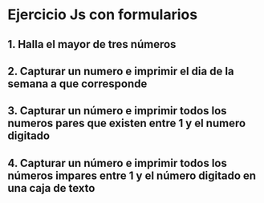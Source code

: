 # Ejercicio Js con formularios 

## 1. Halla el mayor de tres números

## 2. Capturar un numero e imprimir el dia de la semana a que corresponde 

## 3. Capturar un número e imprimir todos los numeros pares que existen entre 1 y el numero digitado

## 4. Capturar un número e imprimir todos los números impares entre 1 y el número digitado en una caja de texto